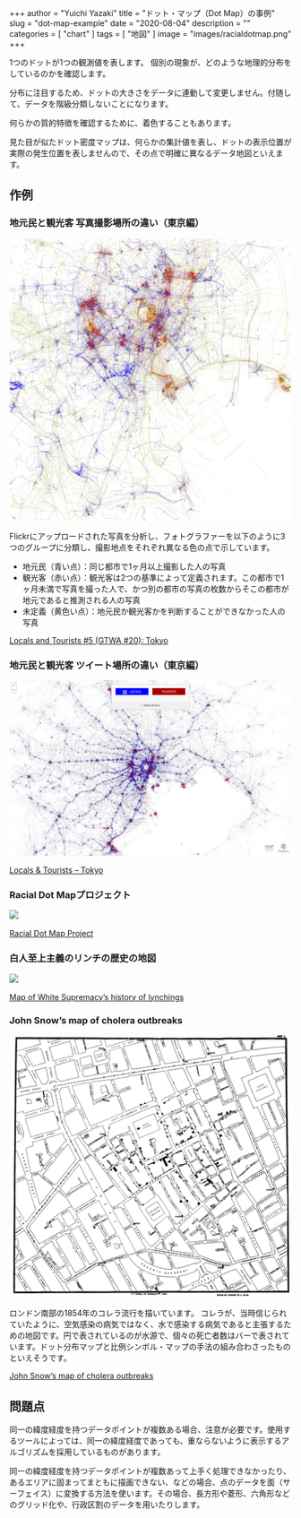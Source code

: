 +++
author = "Yuichi Yazaki"
title = "ドット・マップ（Dot Map）の事例"
slug = "dot-map-example"
date = "2020-08-04"
description = ""
categories = [
    "chart"
]
tags = [
    "地図"
]
image = "images/racialdotmap.png"
+++

1つのドットが1つの観測値を表します。
個別の現象が、どのような地理的分布をしているのかを確認します。

分布に注目するため、ドットの大きさをデータに連動して変更しません。付随して、データを階級分類しないことになります。

何らかの質的特徴を確認するために、着色することもあります。

見た目が似たドット密度マップは、何らかの集計値を表し、ドットの表示位置が実際の発生位置を表しませんので、その点で明確に異なるデータ地図といえます。

<!--more-->

## 作例

### 地元民と観光客 写真撮影場所の違い（東京編）

![](images/4671542165_ae093ddbed_k.jpg)

Flickrにアップロードされた写真を分析し、フォトグラファーを以下のように3つのグループに分類し、撮影地点をそれぞれ異なる色の点で示しています。

- 地元民（青い点）：同じ都市で1ヶ月以上撮影した人の写真
- 観光客（赤い点）：観光客は2つの基準によって定義されます。この都市で1ヶ月未満で写真を撮った人で、かつ別の都市の写真の枚数からそこの都市が地元であると推測される人の写真
- 未定義（黄色い点）：地元民か観光客かを判断することができなかった人の写真

[Locals and Tourists #5 (GTWA #20): Tokyo](https://www.flickr.com/photos/walkingsf/albums/72157624209158632/with/4671542165/)


### 地元民と観光客 ツイート場所の違い（東京編）

![](images/mapbox_twitter-gnip-1.png)

[Locals & Tourists – Tokyo](https://labs.mapbox.com/labs/twitter-gnip/locals/#)


### Racial Dot Mapプロジェクト

![](images/racialdotmap.png)

[Racial Dot Map Project](http://racialdotmap.demographics.coopercenter.org/)



### 白人至上主義のリンチの歴史の地図

![](images/Map-of-White-Supremacy’s-history-of-lynchings-1.png)

[Map of White Supremacy’s history of lynchings](https://plaintalkhistory.com/monroeandflorencework/explore/map1/#3/38/-97.5)



### John Snow’s map of cholera outbreaks

![](images/1_xSgf4BwiLgQ8qXzV10hJBQ.jpeg)

ロンドン南部の1854年のコレラ流行を描いています。
コレラが、当時信じられていたように、空気感染の病気ではなく、水で感染する病気であると主張するための地図です。円で表されているのが水源で、個々の死亡者数はバーで表されています。ドット分布マップと比例シンボル・マップの手法の組み合わさったものといえそうです。

[John Snow’s map of cholera outbreaks](https://www.theguardian.com/news/datablog/2013/mar/15/john-snow-cholera-map)


## 問題点

同一の緯度経度を持つデータポイントが複数ある場合、注意が必要です。使用するツールによっては、同一の緯度経度であっても、重ならないように表示するアルゴリズムを採用しているものがあります。

同一の緯度経度を持つデータポイントが複数あって上手く処理できなかったり、あるエリアに固まってまともに描画できない、などの場合、点のデータを面（サーフェイス）に変換する方法を使います。その場合、長方形や菱形、六角形などのグリッド化や、行政区割のデータを用いたりします。